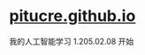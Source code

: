 # [pitucre.github.io](https://brilliant.org/courses/intro-neural-networks/introduction-65/menace-short/?from_llp=computer-science)
我的人工智能学习
1.205.02.08 开始

